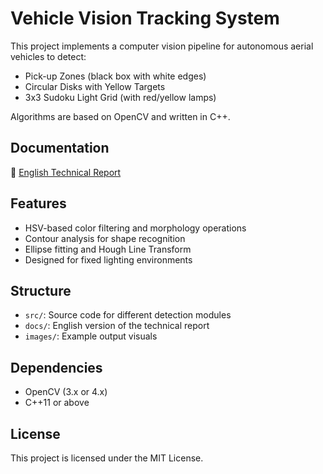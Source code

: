 # Vehicle Vision Tracking System

This project implements a computer vision pipeline for autonomous aerial vehicles to detect:
- Pick-up Zones (black box with white edges)
- Circular Disks with Yellow Targets
- 3x3 Sudoku Light Grid (with red/yellow lamps)

Algorithms are based on OpenCV and written in C++.
## Documentation

📄 [English Technical Report](docs/vision_report_en.md)

## Features

- HSV-based color filtering and morphology operations
- Contour analysis for shape recognition
- Ellipse fitting and Hough Line Transform
- Designed for fixed lighting environments

## Structure

- `src/`: Source code for different detection modules
- `docs/`: English version of the technical report
- `images/`: Example output visuals

## Dependencies

- OpenCV (3.x or 4.x)
- C++11 or above

## License

This project is licensed under the MIT License.
